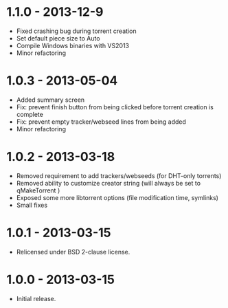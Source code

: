 # 1.1.0 - 2013-12-9
* Fixed crashing bug during torrent creation
* Set default piece size to Auto
* Compile Windows binaries with VS2013
* Minor refactoring

# 1.0.3 - 2013-05-04
* Added summary screen
* Fix: prevent finish button from being clicked before torrent creation is complete
* Fix: prevent empty tracker/webseed lines from being added
* Minor refactoring

# 1.0.2 - 2013-03-18
* Removed requirement to add trackers/webseeds (for DHT-only torrents)
* Removed ability to customize creator string (will always be set to qMakeTorrent <version>)
* Exposed some more libtorrent options (file modification time, symlinks)
* Small fixes

# 1.0.1 - 2013-03-15
* Relicensed under BSD 2-clause license.

# 1.0.0 - 2013-03-15
* Initial release.
